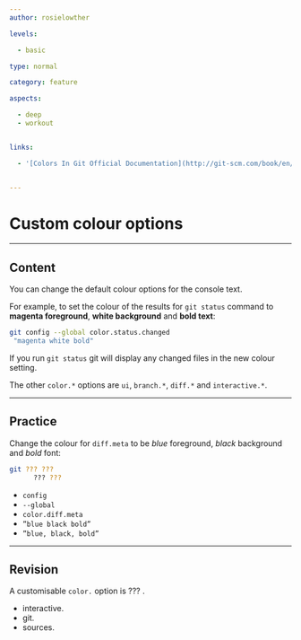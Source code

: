 ```yaml
---
author: rosielowther

levels:

  - basic

type: normal

category: feature

aspects:

  - deep
  - workout


links:

  - '[Colors In Git Official Documentation](http://git-scm.com/book/en/v2/Customizing-Git-Git-Configuration#_colors_in_git){website}'


---
```


# Custom colour options

---
## Content

You can change the default colour options for the console text.

For example, to set the colour of the results for `git status` command to **magenta foreground**, **white background** and **bold text**:
```bash
git config --global color.status.changed
 "magenta white bold"
```
If you run `git status` git will display any changed files in the new colour setting.

The other `color.*` options are `ui`, `branch.*`, `diff.*` and `interactive.*`.

---
## Practice

Change the colour for `diff.meta` to be *blue* foreground, *black* background and *bold* font:
```bash
git ??? ???
      ??? ???
```

* `config`
* `--global`
* `color.diff.meta`
* `”blue black bold”`
* `”blue, black, bold”`

---
## Revision

A customisable `color.` option is ??? .

* interactive.
* git.
* sources.

 
 
